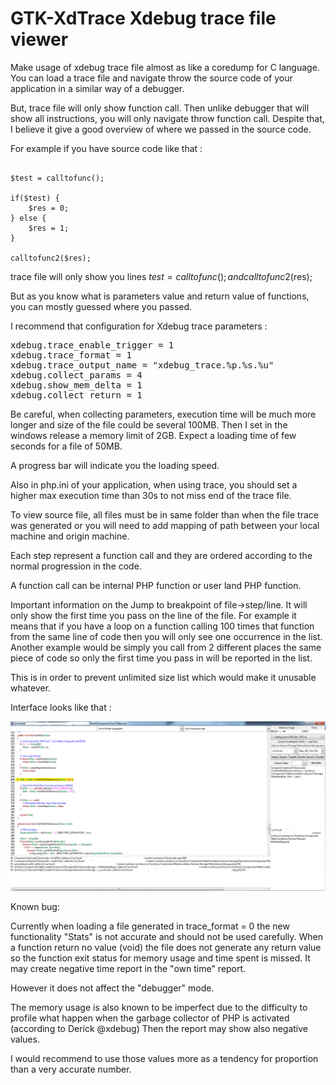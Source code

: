 GTK-XdTrace Xdebug trace file viewer
===========

Make usage of xdebug trace file almost as like a coredump for C language. You can load a trace file and navigate throw the source code of your application in a similar way of a debugger.

But, trace file will only show function call. Then unlike debugger that will show all instructions, you will only navigate throw function call.
Despite that, I believe it give a good overview of where we passed in the source code.

For example if you have source code like that :

<pre><code>
$test = calltofunc();

if($test) {
    $res = 0;
} else {
    $res = 1;
}

calltofunc2($res);
</code></pre>

trace file will only show you lines $test = calltofunc(); and calltofunc2($res);

But as you know what is parameters value and return value of functions, you can mostly guessed where you passed.

I recommend that configuration for Xdebug trace parameters :

<pre>
xdebug.trace_enable_trigger = 1
xdebug.trace_format = 1
xdebug.trace_output_name = "xdebug_trace.%p.%s.%u"
xdebug.collect_params = 4
xdebug.show_mem_delta = 1
xdebug.collect_return = 1
</pre>

Be careful, when collecting parameters, execution time will be much more longer and size of the file could be several 100MB.
Then I set in the windows release a memory limit of 2GB. Expect a loading time of few seconds for a file of 50MB.

A progress bar will indicate you the loading speed.

Also in php.ini of your application, when using trace, you should set a higher max execution time than 30s to not miss end of the trace file.

To view source file, all files must be in same folder than when the file trace was generated or you will need to add mapping of path between your local machine and origin machine.

Each step represent a function call and they are ordered according to the normal progression in the code.

A function call can be internal PHP function or user land PHP function.

Important information on the Jump to breakpoint of file->step/line. It will only show the first time you pass on the line of the file.
For example it means that if you have a loop on a function calling 100 times that function from the same line of code then you will only see one occurrence in the list.
Another example would be simply you call from 2 different places the same piece of code so only the first time you pass in will be reported in the list.

This is in order to prevent unlimited size list which would make it unusable whatever.

Interface looks like that :

![Alt text](screenshoot.png)

Known bug:

Currently when loading a file generated in trace_format = 0 the new functionality "Stats" is not accurate and should not be used carefully.
When a function return no value (void) the file does not generate any return value so the function exit status for memory usage and time spent is missed.
It may create negative time report in the "own time" report.

However it does not affect the "debugger" mode.

The memory usage is also known to be imperfect due to the difficulty to profile what happen when the garbage collector of PHP is activated (according to Derick @xdebug)
Then the report may show also negative values.

I would recommend to use those values more as a tendency for proportion than a very accurate number.